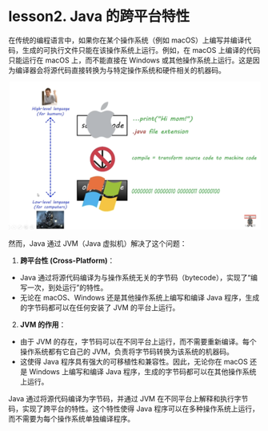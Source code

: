 # lesson2. Java 的跨平台特性

在传统的编程语言中，如果你在某个操作系统（例如 macOS）上编写并编译代码，生成的可执行文件只能在该操作系统上运行。例如，在 macOS 上编译的代码只能运行在 macOS 上，而不能直接在 Windows 或其他操作系统上运行。这是因为编译器会将源代码直接转换为与特定操作系统和硬件相关的机器码。

![image-20240919192043548](../images/image-20240919192043548.png)

然而，Java 通过 JVM（Java 虚拟机）解决了这个问题：

1. **跨平台性 (Cross-Platform)**：

- Java 通过将源代码编译为与操作系统无关的字节码（bytecode），实现了“编写一次，到处运行”的特性。
- 无论在 macOS、Windows 还是其他操作系统上编写和编译 Java 程序，生成的字节码都可以在任何安装了 JVM 的平台上运行。

2. **JVM 的作用**：

- 由于 JVM 的存在，字节码可以在不同平台上运行，而不需要重新编译。每个操作系统都有它自己的 JVM，负责将字节码转换为该系统的机器码。
- 这使得 Java 程序具有强大的可移植性和兼容性。因此，无论你在 macOS 还是 Windows 上编写和编译 Java 程序，生成的字节码都可以在其他操作系统上运行。

Java 通过将源代码编译为字节码，并通过 JVM 在不同平台上解释和执行字节码，实现了跨平台的特性。这个特性使得 Java 程序可以在多种操作系统上运行，而不需要为每个操作系统单独编译程序。
